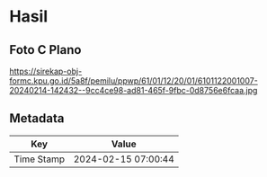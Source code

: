 # Hasil

## Foto C Plano

https://sirekap-obj-formc.kpu.go.id/5a8f/pemilu/ppwp/61/01/12/20/01/6101122001007-20240214-142432--9cc4ce98-ad81-465f-9fbc-0d8756e6fcaa.jpg


## Metadata

| Key        | Value               |
| ---------- | ------------------- |
| Time Stamp | 2024-02-15 07:00:44 |



